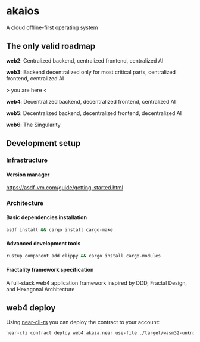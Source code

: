 # akaios

A cloud offline-first operating system

## The only valid roadmap

**web2**: Centralized backend, centralized frontend, centralized AI

**web3**: Backend decentralized only for most critical parts, centralized frontend, centralized AI

\> you are here <

**web4**: Decentralized backend, decentralized frontend, centralized AI

**web5**: Decentralized backend, decentralized frontend, decentralized AI

**web6**: The Singularity

## Development setup

### Infrastructure

#### Version manager

<https://asdf-vm.com/guide/getting-started.html>

### Architecture

#### Basic dependencies installation

```bash
asdf install && cargo install cargo-make
```

#### Advanced development tools

```bash
rustup component add clippy && cargo install cargo-modules
```

#### Fractality framework specification

A full-stack web4 application framework inspired by DDD, Fractal Design, and Hexagonal Architecture

## web4 deploy

Using [near-cli-rs](https://near.cli.rs) you can deploy the contract to your account:

```bash
near-cli contract deploy web4.akaia.near use-file ./target/wasm32-unknown-unknown/release/akaios-promo-space.wasm without-init-call network-config mainnet
```

